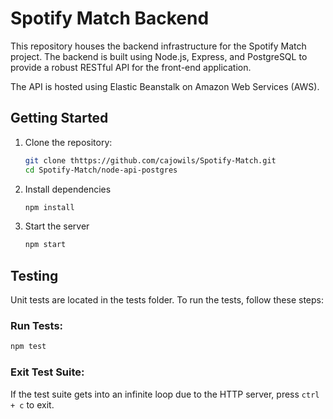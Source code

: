 # Spotify Match Backend

This repository houses the backend infrastructure for the Spotify Match project. The backend is built using Node.js, Express, and PostgreSQL to provide a robust RESTful API for the front-end application.

The API is hosted using Elastic Beanstalk on Amazon Web Services (AWS).

## Getting Started

1. Clone the repository:
   ```bash
   git clone thttps://github.com/cajowils/Spotify-Match.git
   cd Spotify-Match/node-api-postgres
   ```
   
2. Install dependencies
    ```bash
    npm install
    ```
3. Start the server
    ```bash
    npm start
    ```
## Testing
Unit tests are located in the tests folder. To run the tests, follow these steps:

### Run Tests:

```bash
npm test
```
### Exit Test Suite:

If the test suite gets into an infinite loop due to the HTTP server, press `ctrl + c` to exit.
